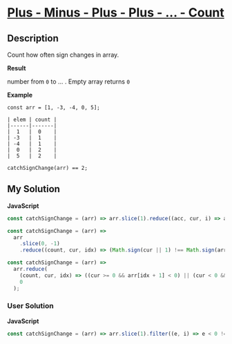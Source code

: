 # [Plus - Minus - Plus - Plus - ... - Count](https://www.codewars.com/kata/5bbb8887484fcd36fb0020ca)

## Description

Count how often sign changes in array.

**Result**

number from `0` to ... . Empty array returns `0`

**Example**

    const arr = [1, -3, -4, 0, 5];

    | elem | count |
    |------|-------|
    |  1   |  0    |
    | -3   |  1    |
    | -4   |  1    |
    |  0   |  2    |
    |  5   |  2    |

    catchSignChange(arr) == 2;

## My Solution

**JavaScript**

```js
const catchSignChange = (arr) => arr.slice(1).reduce((acc, cur, i) => acc + (cur < 0 !== arr[i] < 0), 0);
```

```js
const catchSignChange = (arr) =>
  arr
    .slice(0, -1)
    .reduce((count, cur, idx) => (Math.sign(cur || 1) !== Math.sign(arr[idx + 1] || 1) ? count + 1 : count), 0);
```

```js
const catchSignChange = (arr) =>
  arr.reduce(
    (count, cur, idx) => ((cur >= 0 && arr[idx + 1] < 0) || (cur < 0 && arr[idx + 1] >= 0) ? count + 1 : count),
    0
  );
```

### User Solution

**JavaScript**

```js
const catchSignChange = (arr) => arr.slice(1).filter((e, i) => e < 0 !== arr[i] < 0).length;
```

